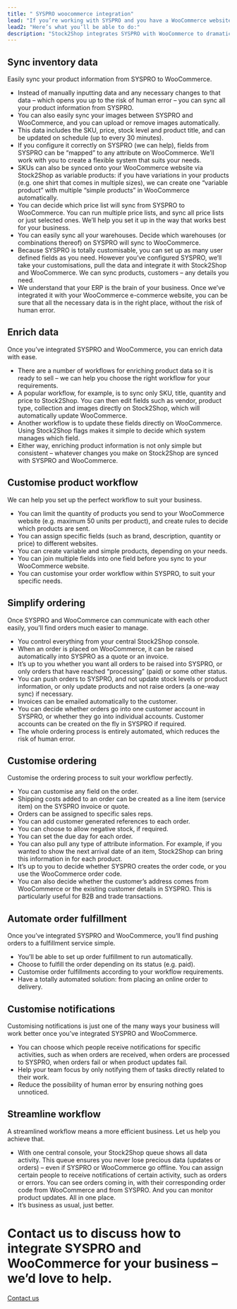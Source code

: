 ```yaml
---
title: " SYSPRO woocommerce integration"
lead: "If you’re working with SYSPRO and you have a WooCommerce website, it’s really important that they can communicate with each other. That’s how Stock2Shop can help. We improve your workflow and efficiency by integrating with SYSPRO and WooCommerce. You won’t believe how much a SYSPRO WooCommerce integration simplifies your business."
lead2: "Here’s what you’ll be able to do:"
description: "Stock2Shop integrates SYSPRO with WooCommerce to dramatically improve your workflow. Sync inventory data, automate orders, streamline workflow and more. Find out how we can tailor a SYSPRO WooCommerce integration to suit your business."
---
```


Sync inventory data
-------------------

Easily sync your product information from SYSPRO to WooCommerce.

*   Instead of manually inputting data and any necessary changes to that data – which opens you up to the risk of human error – you can sync all your product information from SYSPRO.
*   You can also easily sync your images between SYSPRO and WooCommerce, and you can upload or remove images automatically.
*   This data includes the SKU, price, stock level and product title, and can be updated on schedule (up to every 30 minutes).
*   If you configure it correctly on SYSPRO (we can help), fields from SYSPRO can be “mapped” to any attribute on WooCommerce. We’ll work with you to create a flexible system that suits your needs.
*   SKUs can also be synced onto your WooCommerce website via Stock2Shop as variable products: if you have variations in your products (e.g. one shirt that comes in multiple sizes), we can create one “variable product” with multiple “simple products” in WooCommerce automatically.
*   You can decide which price list will sync from SYSPRO to WooCommerce. You can run multiple price lists, and sync all price lists or just selected ones. We’ll help you set it up in the way that works best for your business.
*   You can easily sync all your warehouses. Decide which warehouses (or combinations thereof) on SYSPRO will sync to WooCommerce.
*   Because SYSPRO is totally customisable, you can set up as many user defined fields as you need. However you’ve configured SYSPRO, we’ll take your customisations, pull the data and integrate it with Stock2Shop and WooCommerce. We can sync products, customers – any details you need.
*   We understand that your ERP is the brain of your business. Once we’ve integrated it with your WooCommerce e-commerce website, you can be sure that all the necessary data is in the right place, without the risk of human error.

Enrich data
-----------

Once you’ve integrated SYSPRO and WooCommerce, you can enrich data with ease.

*   There are a number of workflows for enriching product data so it is ready to sell – we can help you choose the right workflow for your requirements.
*   A popular workflow, for example, is to sync only SKU, title, quantity and price to Stock2Shop. You can then edit fields such as vendor, product type, collection and images directly on Stock2Shop, which will automatically update WooCommerce.
*   Another workflow is to update these fields directly on WooCommerce. Using Stock2Shop flags makes it simple to decide which system manages which field.
*   Either way, enriching product information is not only simple but consistent – whatever changes you make on Stock2Shop are synced with SYSPRO and WooCommerce.

Customise product workflow
--------------------------

We can help you set up the perfect workflow to suit your business.

*   You can limit the quantity of products you send to your WooCommerce website (e.g. maximum 50 units per product), and create rules to decide which products are sent.
*   You can assign specific fields (such as brand, description, quantity or price) to different websites.
*   You can create variable and simple products, depending on your needs.
*   You can join multiple fields into one field before you sync to your WooCommerce website.
*   You can customise your order workflow within SYSPRO, to suit your specific needs.

Simplify ordering
-----------------

Once SYSPRO and WooCommerce can communicate with each other easily, you’ll find orders much easier to manage.

*   You control everything from your central Stock2Shop console.
*   When an order is placed on WooCommerce, it can be raised automatically into SYSPRO as a quote or an invoice.
*   It’s up to you whether you want all orders to be raised into SYSPRO, or only orders that have reached “processing” (paid) or some other status.
*   You can push orders to SYSPRO, and not update stock levels or product information, or only update products and not raise orders (a one-way sync) if necessary.
*   Invoices can be emailed automatically to the customer.
*   You can decide whether orders go into one customer account in SYSPRO, or whether they go into individual accounts. Customer accounts can be created on the fly in SYSPRO if required.
*   The whole ordering process is entirely automated, which reduces the risk of human error.

Customise ordering
------------------

Customise the ordering process to suit your workflow perfectly.

*   You can customise any field on the order.
*   Shipping costs added to an order can be created as a line item (service item) on the SYSPRO invoice or quote.
*   Orders can be assigned to specific sales reps.
*   You can add customer generated references to each order.
*   You can choose to allow negative stock, if required.
*   You can set the due day for each order.
*   You can also pull any type of attribute information. For example, if you wanted to show the next arrival date of an item, Stock2Shop can bring this information in for each product.
*   It’s up to you to decide whether SYSPRO creates the order code, or you use the WooCommerce order code.
*   You can also decide whether the customer’s address comes from WooCommerce or the existing customer details in SYSPRO. This is particularly useful for B2B and trade transactions.

Automate order fulfillment
--------------------------

Once you’ve integrated SYSPRO and WooCommerce, you’ll find pushing orders to a fulfillment service simple.

*   You’ll be able to set up order fulfillment to run automatically.
*   Choose to fulfill the order depending on its status (e.g. paid).
*   Customise order fulfillments according to your workflow requirements.
*   Have a totally automated solution: from placing an online order to delivery.

Customise notifications
-----------------------

Customising notifications is just one of the many ways your business will work better once you’ve integrated SYSPRO and WooCommerce.

*   You can choose which people receive notifications for specific activities, such as when orders are received, when orders are processed to SYSPRO, when orders fail or when product updates fail.
*   Help your team focus by only notifying them of tasks directly related to their work.
*   Reduce the possibility of human error by ensuring nothing goes unnoticed.

Streamline workflow
-------------------

A streamlined workflow means a more efficient business. Let us help you achieve that.

*   With one central console, your Stock2Shop queue shows all data activity. This queue ensures you never lose precious data (updates or orders) – even if SYSPRO or WooCommerce go offline. You can assign certain people to receive notifications of certain activity, such as orders or errors. You can see orders coming in, with their corresponding order code from WooCommerce and from SYSPRO. And you can monitor product updates. All in one place.
*   It’s business as usual, just better.

Contact us to discuss how to integrate SYSPRO and WooCommerce for your business – we’d love to help.
====================================================================================================

[Contact us](/contact-us "Contact Stock2Shop")
